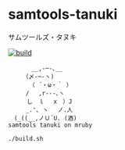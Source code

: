 # samtools-tanuki

サムツールズ・タヌキ

[![build](https://github.com/kojix2/samtools-tanuki/actions/workflows/build.yml/badge.svg)](https://github.com/kojix2/samtools-tanuki/actions/workflows/build.yml)

```
　　　　__,-─-､__
　　　（〆-─-ヽ)
　　　 （ ´・ω・｀ ）
　　　/ 　,r‐‐‐､ヽ
　 　 し　ｌ　 x　）J
　　　_.'､ ヽ　 ノ.人
　(_((__,ノＵ´U. (酒)
samtools tanuki on mruby
```

```
./build.sh
```
